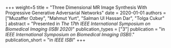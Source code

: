 +++
weight=5
title = "Three Dimensional MR Image Synthesis With Progressive Generative Adversarial Networks"
date = 2020-01-01
authors = ["Muzaffer Ozbey", "Mahmut Yurt", "Salman Ul Hassan Dar", "Tolga Cukur" ]
abstract = "Presented in *The 17th IEEE International Symposium on Biomedical Imaging (ISBI 2020)*"
publication_types = ["3"]
publication = "in *IEEE International Symposium on Biomedical Imaging (ISBI)*."
publication_short = "in *IEEE ISBI*"
+++
